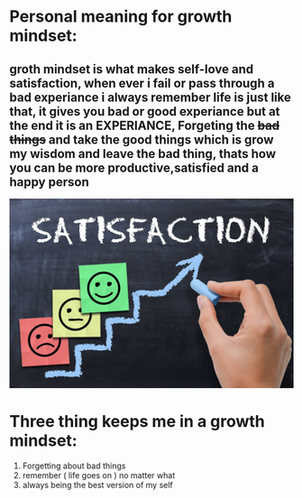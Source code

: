 # Personal meaning for growth mindset:
## groth mindset is what makes self-love and satisfaction, when ever i fail or pass through a bad experiance i always remember life is just like that, it gives you bad or good experiance but at the end it is an **EXPERIANCE**, Forgeting the ~~bad things~~ and take the good things which is grow my wisdom and leave the bad thing, thats how you can be more productive,satisfied and a happy person
![SATISFACTION](satisfaction.jpg)
# Three thing keeps me in a growth mindset:
1. Forgetting about bad things
2. remember ( life goes on ) no matter what
3. always being the best version of my self